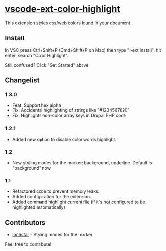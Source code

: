# [vscode-ext-color-highlight](https://github.com/naumovs/vscode-ext-color-highlight)

This extension styles css/web colors found in your document.

## Install

In VSC press Ctrl+Shift+P (Cmd+Shift+P on Mac) then type ">ext install", hit enter, search "Color Highlight".

Still confused? Click "Get Started" above.


## Changelist

### 1.3.0
  - Feat: Support hex alpha
  - Fix: Accidental highlighting of strings like "#1234567890"
  - Fix: Highlights non-color array keys in Drupal PHP code

### 1.2.1
  - Added new option to disable color words highlight.

### 1.2
  - New styling modes for the marker: background, underline. Default is "background" now

### 1.1
  - Refactored code to prevent memory leaks.
  - Added configuration for the extension.
  - Added command highlight current file (if it's not configured to be highlighted automatically)

## Contributors

  - [lochstar](https://github.com/lochstar) - Styling modes for the marker

Feel free to contribute!
